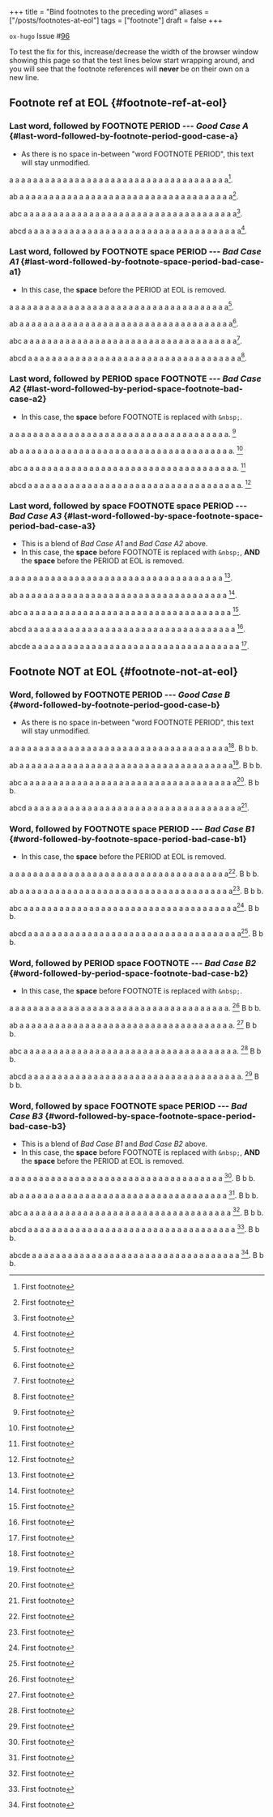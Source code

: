 +++
title = "Bind footnotes to the preceding word"
aliases = ["/posts/footnotes-at-eol"]
tags = ["footnote"]
draft = false
+++

`ox-hugo` Issue #[96](https://github.com/kaushalmodi/ox-hugo/issues/96)

To test the fix for this, increase/decrease the width of the browser
window showing this page so that the test lines below start wrapping
around, and you will see that the footnote references will **never** be
on their own on a new line.


## Footnote ref at EOL {#footnote-ref-at-eol}


### Last word, followed by FOOTNOTE PERIOD --- _Good Case A_ {#last-word-followed-by-footnote-period-good-case-a}

-   As there is no space in-between "word FOOTNOTE PERIOD", this text
    will stay unmodified.

a a a a a a a a a a a a a a a a a a a a a a a a a a a a a a a a a a a
a a[^fn:1].

ab a a a a a a a a a a a a a a a a a a a a a a a a a a a a a a a a a a
a a[^fn:1].

abc a a a a a a a a a a a a a a a a a a a a a a a a a a a a a a a a a
a a a[^fn:1].

abcd a a a a a a a a a a a a a a a a a a a a a a a a a a a a a a a a a
a a a[^fn:1].


### Last word, followed by FOOTNOTE **space** PERIOD --- _Bad Case A1_ {#last-word-followed-by-footnote-space-period-bad-case-a1}

-   In this case, the **space** before the PERIOD at EOL is removed.

a a a a a a a a a a a a a a a a a a a a a a a a a a a a a a a a a a a
a a[^fn:1].

ab a a a a a a a a a a a a a a a a a a a a a a a a a a a a a a a a a a
a a[^fn:1].

abc a a a a a a a a a a a a a a a a a a a a a a a a a a a a a a a a a
a a a[^fn:1].

abcd a a a a a a a a a a a a a a a a a a a a a a a a a a a a a a a a a
a a a[^fn:1].


### Last word, followed by PERIOD **space** FOOTNOTE --- _Bad Case A2_ {#last-word-followed-by-period-space-footnote-bad-case-a2}

-   In this case, the **space** before FOOTNOTE is replaced with `&nbsp;`.

a a a a a a a a a a a a a a a a a a a a a a a a a a a a a a a a a a a
a a.&nbsp;[^fn:1]

ab a a a a a a a a a a a a a a a a a a a a a a a a a a a a a a a a a a
a a.&nbsp;[^fn:1]

abc a a a a a a a a a a a a a a a a a a a a a a a a a a a a a a a a a
a a a.&nbsp;[^fn:1]

abcd a a a a a a a a a a a a a a a a a a a a a a a a a a a a a a a a a
a a a.&nbsp;[^fn:1]


### Last word, followed by **space** FOOTNOTE **space** PERIOD --- _Bad Case A3_ {#last-word-followed-by-space-footnote-space-period-bad-case-a3}

-   This is a blend of _Bad Case A1_ and _Bad Case A2_ above.
-   In this case, the **space** before FOOTNOTE is replaced with `&nbsp;`,
    **AND** the **space** before the PERIOD at EOL is removed.

a a a a a a a a a a a a a a a a a a a a a a a a a a a a a a a a a a a
a&nbsp;[^fn:1].

ab a a a a a a a a a a a a a a a a a a a a a a a a a a a a a a a a a a
a&nbsp;[^fn:1].

abc a a a a a a a a a a a a a a a a a a a a a a a a a a a a a a a a a
a a&nbsp;[^fn:1].

abcd a a a a a a a a a a a a a a a a a a a a a a a a a a a a a a a a a
a a&nbsp;[^fn:1].

abcde a a a a a a a a a a a a a a a a a a a a a a a a a a a a a a a a
a a a&nbsp;[^fn:1].


## Footnote NOT at EOL {#footnote-not-at-eol}


### Word, followed by FOOTNOTE PERIOD --- _Good Case B_ {#word-followed-by-footnote-period-good-case-b}

-   As there is no space in-between "word FOOTNOTE PERIOD", this text
    will stay unmodified.

a a a a a a a a a a a a a a a a a a a a a a a a a a a a a a a a a a a
a a[^fn:1]. B b b.

ab a a a a a a a a a a a a a a a a a a a a a a a a a a a a a a a a a a
a a[^fn:1]. B b b.

abc a a a a a a a a a a a a a a a a a a a a a a a a a a a a a a a a a
a a a[^fn:1]. B b b.

abcd a a a a a a a a a a a a a a a a a a a a a a a a a a a a a a a a a
a a a[^fn:1].


### Word, followed by FOOTNOTE **space** PERIOD --- _Bad Case B1_ {#word-followed-by-footnote-space-period-bad-case-b1}

-   In this case, the **space** before the PERIOD at EOL is removed.

a a a a a a a a a a a a a a a a a a a a a a a a a a a a a a a a a a a
a a[^fn:1]. B b b.

ab a a a a a a a a a a a a a a a a a a a a a a a a a a a a a a a a a a
a a[^fn:1]. B b b.

abc a a a a a a a a a a a a a a a a a a a a a a a a a a a a a a a a a
a a a[^fn:1]. B b b.

abcd a a a a a a a a a a a a a a a a a a a a a a a a a a a a a a a a a
a a a[^fn:1]. B b b.


### Word, followed by PERIOD **space** FOOTNOTE --- _Bad Case B2_ {#word-followed-by-period-space-footnote-bad-case-b2}

-   In this case, the **space** before FOOTNOTE is replaced with `&nbsp;`.

a a a a a a a a a a a a a a a a a a a a a a a a a a a a a a a a a a a
a a.&nbsp;[^fn:1] B b b.

ab a a a a a a a a a a a a a a a a a a a a a a a a a a a a a a a a a a
a a.&nbsp;[^fn:1] B b b.

abc a a a a a a a a a a a a a a a a a a a a a a a a a a a a a a a a a
a a a.&nbsp;[^fn:1] B b b.

abcd a a a a a a a a a a a a a a a a a a a a a a a a a a a a a a a a a
a a a.&nbsp;[^fn:1] B b b.


### Word, followed by **space** FOOTNOTE **space** PERIOD --- _Bad Case B3_ {#word-followed-by-space-footnote-space-period-bad-case-b3}

-   This is a blend of _Bad Case B1_ and _Bad Case B2_ above.
-   In this case, the **space** before FOOTNOTE is replaced with `&nbsp;`,
    **AND** the **space** before the PERIOD at EOL is removed.

a a a a a a a a a a a a a a a a a a a a a a a a a a a a a a a a a a a
a&nbsp;[^fn:1]. B b b.

ab a a a a a a a a a a a a a a a a a a a a a a a a a a a a a a a a a a
a&nbsp;[^fn:1]. B b b.

abc a a a a a a a a a a a a a a a a a a a a a a a a a a a a a a a a a
a a&nbsp;[^fn:1]. B b b.

abcd a a a a a a a a a a a a a a a a a a a a a a a a a a a a a a a a a
a a&nbsp;[^fn:1]. B b b.

abcde a a a a a a a a a a a a a a a a a a a a a a a a a a a a a a a a
a a a&nbsp;[^fn:1]. B b b.

[^fn:1]: First footnote